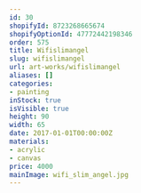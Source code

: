 ```yaml
---
id: 30
shopifyId: 8723268665674
shopifyOptionId: 47772442198346
order: 575
title: Wifislimangel
slug: wifislimangel
url: art-works/wifislimangel
aliases: []
categories:
- painting
inStock: true
isVisible: true
height: 90
width: 65
date: 2017-01-01T00:00:00Z
materials:
- acrylic
- canvas
price: 4000
mainImage: wifi_slim_angel.jpg
---
```

